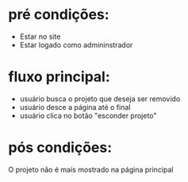 # pré condições:
- Estar no site
- Estar logado como admininstrador

# fluxo principal:
- usuário busca o projeto que deseja ser removido
- usuário desce a página até o final
- usuário clica no botão "esconder projeto"

# pós condições:
O projeto não é mais mostrado na página principal
